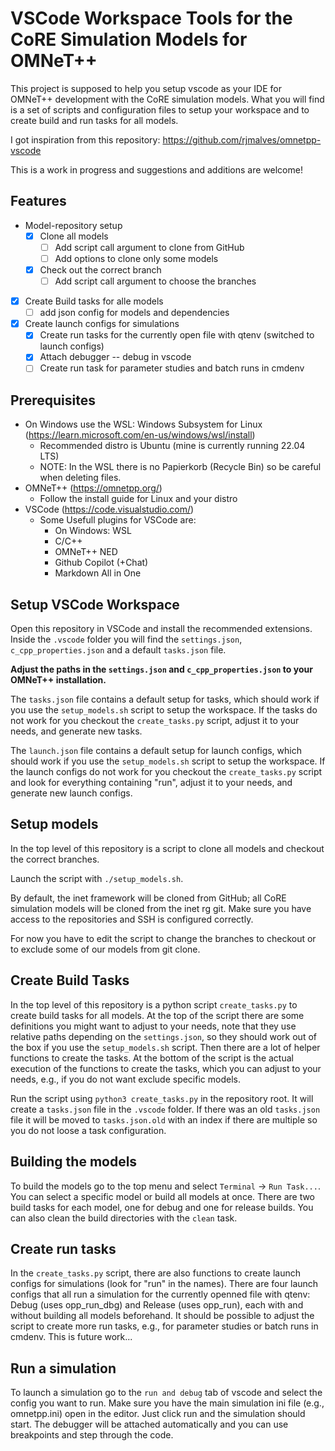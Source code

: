 # VSCode Workspace Tools for the CoRE Simulation Models for OMNeT++
This project is supposed to help you setup vscode as your IDE for OMNeT++ development with the CoRE simulation models.
What you will find is a set of scripts and configuration files to setup your workspace and to create build and run tasks for all models.

I got inspiration from this repository: https://github.com/rjmalves/omnetpp-vscode

This is a work in progress and suggestions and additions are welcome!

## Features
- Model-repository setup
  - [x] Clone all models 
    - [ ] Add script call argument to clone from GitHub
    - [ ] Add options to clone only some models
  - [x] Check out the correct branch 
    - [ ] Add script call argument to choose the branches
- [x] Create Build tasks for alle models
  - [ ] add json config for models and dependencies
- [X] Create launch configs for simulations
  - [X] Create run tasks for the currently open file with qtenv (switched to launch configs)
  - [X] Attach debugger -- debug in vscode
  - [ ] Create run task for parameter studies and batch runs in cmdenv

## Prerequisites
- On Windows use the WSL: Windows Subsystem for Linux (https://learn.microsoft.com/en-us/windows/wsl/install)
  - Recommended distro is Ubuntu (mine is currently running 22.04 LTS)
  - NOTE: In the WSL there is no Papierkorb (Recycle Bin) so be careful when deleting files.
- OMNeT++ (https://omnetpp.org/)
  - Follow the install guide for Linux and your distro
- VSCode (https://code.visualstudio.com/)
  - Some Usefull plugins for VSCode are:
    - On Windows: WSL
    - C/C++
    - OMNeT++ NED
    - Github Copilot (+Chat)
    - Markdown All in One

## Setup VSCode Workspace
Open this repository in VSCode and install the recommended extensions.
Inside the `.vscode` folder you will find the `settings.json`, `c_cpp_properties.json` and a default `tasks.json` file.

**Adjust the paths in the `settings.json` and `c_cpp_properties.json` to your OMNeT++ installation.**

The `tasks.json` file contains a default setup for tasks, which should work if you use the `setup_models.sh` script to setup the workspace. If the tasks do not work for you checkout the `create_tasks.py` script, adjust it to your needs, and generate new tasks.

The `launch.json` file contains a default setup for launch configs, which should work if you use the `setup_models.sh` script to setup the workspace. If the launch configs do not work for you checkout the `create_tasks.py` script and look for everything containing "run", adjust it to your needs, and generate new launch configs.

## Setup models
In the top level of this repository is a script to clone all models and checkout the correct branches.

Launch the script with `./setup_models.sh`.

By default, the inet framework will be cloned from GitHub; all CoRE simulation models will be cloned from the inet rg git.
Make sure you have access to the repositories and SSH is configured correctly.

For now you have to edit the script to change the branches to checkout or to exclude some of our models from git clone.

## Create Build Tasks
In the top level of this repository is a python script `create_tasks.py` to create build tasks for all models.
At the top of the script there are some definitions you might want to adjust to your needs, note that they use relative paths depending on the `settings.json`, so they should work out of the box if you use the `setup_models.sh` script.
Then there are a lot of helper functions to create the tasks.
At the bottom of the script is the actual execution of the functions to create the tasks, which you can adjust to your needs, e.g., if you do not want exclude specific models.

Run the script using `python3 create_tasks.py` in the repository root. 
It will create a
`tasks.json` file in the `.vscode` folder. If there was an old `tasks.json` file it will be moved to `tasks.json.old` with an index if there are multiple so you do not loose a task configuration.

## Building the models
To build the models go to the top menu and select `Terminal` -> `Run Task...`. 
You can select a specific model or build all models at once.
There are two build tasks for each model, one for debug and one for release builds.
You can also clean the build directories with the `clean` task.

## Create run tasks
In the `create_tasks.py` script, there are also functions to create launch configs for simulations (look for "run" in the names).
There are four launch configs that all run a simulation for the currently openned file with qtenv: Debug (uses opp_run_dbg) and Release (uses opp_run), each with and without building all models beforehand.
It should be possible to adjust the script to create more run tasks, e.g., for parameter studies or batch runs in cmdenv.
This is future work...

## Run a simulation
To launch a simulation go to the `run and debug` tab of vscode and select the config you want to run.
Make sure you have the main simulation ini file (e.g., omnetpp.ini) open in the editor.
Just click run and the simulation should start.
The debugger will be attached automatically and you can use breakpoints and step through the code.
